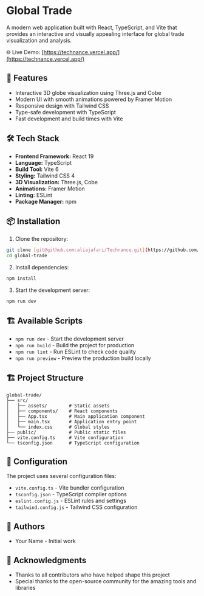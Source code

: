 # Global Trade

A modern web application built with React, TypeScript, and Vite that provides an interactive and visually appealing interface for global trade visualization and analysis.

🌐 Live Demo: [https://technance.vercel.app/](https://technance.vercel.app/)

## 🚀 Features

- Interactive 3D globe visualization using Three.js and Cobe
- Modern UI with smooth animations powered by Framer Motion
- Responsive design with Tailwind CSS
- Type-safe development with TypeScript
- Fast development and build times with Vite

## 🛠️ Tech Stack

- **Frontend Framework:** React 19
- **Language:** TypeScript
- **Build Tool:** Vite 6
- **Styling:** Tailwind CSS 4
- **3D Visualization:** Three.js, Cobe
- **Animations:** Framer Motion
- **Linting:** ESLint
- **Package Manager:** npm

## 📦 Installation

1. Clone the repository:
```bash
git clone [git@github.com:aliajafari/Technance.git](https://github.com/aliajafari/Technance.git)
cd global-trade
```

2. Install dependencies:
```bash
npm install
```

3. Start the development server:
```bash
npm run dev
```

## 🏗️ Available Scripts

- `npm run dev` - Start the development server
- `npm run build` - Build the project for production
- `npm run lint` - Run ESLint to check code quality
- `npm run preview` - Preview the production build locally

## 🏗️ Project Structure

```
global-trade/
├── src/
│   ├── assets/        # Static assets
│   ├── components/    # React components
│   ├── App.tsx        # Main application component
│   ├── main.tsx       # Application entry point
│   └── index.css      # Global styles
├── public/            # Public static files
├── vite.config.ts     # Vite configuration
└── tsconfig.json      # TypeScript configuration
```

## 🔧 Configuration

The project uses several configuration files:
- `vite.config.ts` - Vite bundler configuration
- `tsconfig.json` - TypeScript compiler options
- `eslint.config.js` - ESLint rules and settings
- `tailwind.config.js` - Tailwind CSS configuration

## 👥 Authors

- Your Name - Initial work

## 🙏 Acknowledgments

- Thanks to all contributors who have helped shape this project
- Special thanks to the open-source community for the amazing tools and libraries
